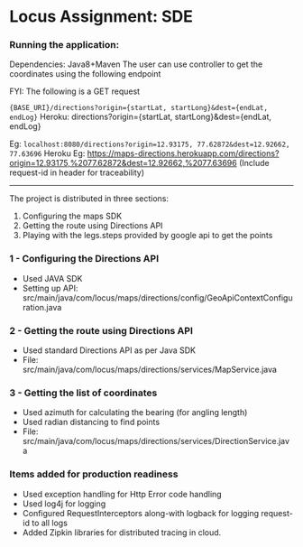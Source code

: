 # Locus Assignment: SDE


### Running the application:
Dependencies: Java8+Maven
The user can use controller to get the coordinates using the following endpoint

FYI: The following is a GET request

`{BASE_URI}/directions?origin={startLat, startLong}&dest={endLat, endLog}`
Heroku: directions?origin={startLat, startLong}&dest={endLat, endLog}

Eg: `localhost:8080/directions?origin=12.93175, 77.62872&dest=12.92662, 77.63696`
Heroku Eg: https://maps-directions.herokuapp.com/directions?origin=12.93175,%2077.62872&dest=12.92662,%2077.63696
(Include request-id in header for traceability)

 -------
The project is distributed in three sections:
1) Configuring the maps SDK
2) Getting the route using Directions API
3) Playing with the legs.steps provided by google api to get the points


### 1 -  Configuring the Directions API

- Used JAVA SDK
- Setting up API: src/main/java/com/locus/maps/directions/config/GeoApiContextConfiguration.java

### 2 - Getting the route using Directions API

- Used standard Directions API as per Java SDK
- File: src/main/java/com/locus/maps/directions/services/MapService.java


### 3 - Getting the list of coordinates

- Used azimuth for calculating the bearing (for angling length)
- Used radian distancing to find points
- File: src/main/java/com/locus/maps/directions/services/DirectionService.java


### Items added for production readiness
- Used exception handling for Http Error code handling
- Used log4j for logging
- Configured RequestInterceptors along-with logback for logging request-id to all logs
- Added Zipkin libraries for distributed tracing in cloud.